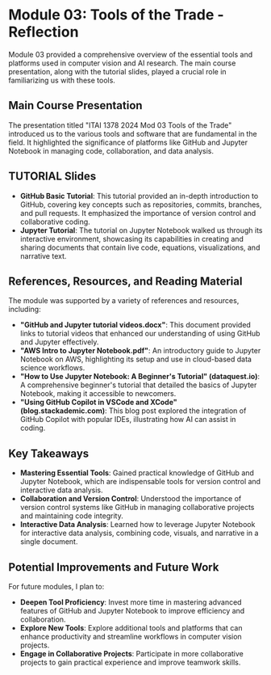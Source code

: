 # Module 03: Tools of the Trade - Reflection

Module 03 provided a comprehensive overview of the essential tools and platforms used in computer vision and AI research. The main course presentation, along with the tutorial slides, played a crucial role in familiarizing us with these tools.

## Main Course Presentation
The presentation titled "ITAI 1378 2024 Mod 03 Tools of the Trade" introduced us to the various tools and software that are fundamental in the field. It highlighted the significance of platforms like GitHub and Jupyter Notebook in managing code, collaboration, and data analysis.

## TUTORIAL Slides
- **GitHub Basic Tutorial**: This tutorial provided an in-depth introduction to GitHub, covering key concepts such as repositories, commits, branches, and pull requests. It emphasized the importance of version control and collaborative coding.
- **Jupyter Tutorial**: The tutorial on Jupyter Notebook walked us through its interactive environment, showcasing its capabilities in creating and sharing documents that contain live code, equations, visualizations, and narrative text.

## References, Resources, and Reading Material
The module was supported by a variety of references and resources, including:
- **"GitHub and Jupyter tutorial videos.docx"**: This document provided links to tutorial videos that enhanced our understanding of using GitHub and Jupyter effectively.
- **"AWS Intro to Jupyter Notebook.pdf"**: An introductory guide to Jupyter Notebook on AWS, highlighting its setup and use in cloud-based data science workflows.
- **"How to Use Jupyter Notebook: A Beginner's Tutorial" (dataquest.io)**: A comprehensive beginner's tutorial that detailed the basics of Jupyter Notebook, making it accessible to newcomers.
- **"Using GitHub Copilot in VSCode and XCode" (blog.stackademic.com)**: This blog post explored the integration of GitHub Copilot with popular IDEs, illustrating how AI can assist in coding.

## Key Takeaways

- **Mastering Essential Tools**: Gained practical knowledge of GitHub and Jupyter Notebook, which are indispensable tools for version control and interactive data analysis.
- **Collaboration and Version Control**: Understood the importance of version control systems like GitHub in managing collaborative projects and maintaining code integrity.
- **Interactive Data Analysis**: Learned how to leverage Jupyter Notebook for interactive data analysis, combining code, visuals, and narrative in a single document.

## Potential Improvements and Future Work

For future modules, I plan to:

- **Deepen Tool Proficiency**: Invest more time in mastering advanced features of GitHub and Jupyter Notebook to improve efficiency and collaboration.
- **Explore New Tools**: Explore additional tools and platforms that can enhance productivity and streamline workflows in computer vision projects.
- **Engage in Collaborative Projects**: Participate in more collaborative projects to gain practical experience and improve teamwork skills.

